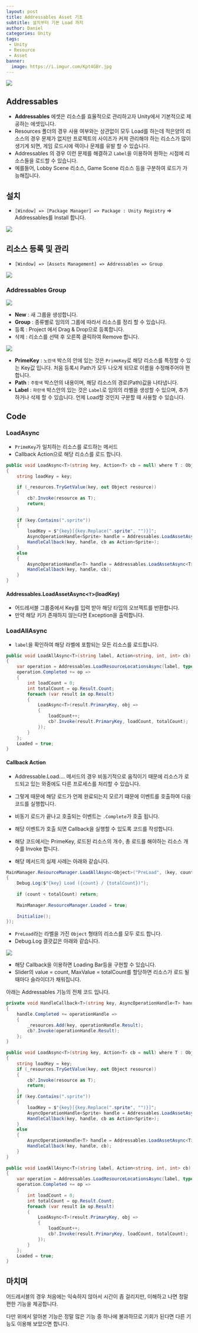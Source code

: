 ```yaml
---
layout: post
title: Addressables Asset 기초
subtitle: 설치부터 기본 Load 까지
author: Daniel
categories: Unity
tags: 
 - Unity
 - Resource
 - Asset
banner:
  image: https://i.imgur.com/Kpt4GBr.jpg
---
```

![](https://teamsparta.notion.site/image/https%3A%2F%2Fs3-us-west-2.amazonaws.com%2Fsecure.notion-static.com%2F573d499f-80ac-4e49-a243-d5079503ca40%2F3.png?table=block&id=d5e15def-1ac2-420f-9c62-49b36a9a637e&spaceId=83c75a39-3aba-4ba4-a792-7aefe4b07895&width=2000&userId=&cache=v2)

Addressables
--

- **Addressables** 에셋은 리소스를 효율적으로 관리하고자 Unity에서 기본적으로 제공하는 에셋입니다.
- Resources 폴더의 경우 사용 여부와는 상관없이 모두 Load를 하는데 적은양의 리소스의 경우 문제가 없지만 프로젝트의 사이즈가 커져 관리해야 하는 리소스가 많이 생기게 되면, 게임 로드시에 렉이나 문제를 유발 할 수 있습니다.
- Addressables 의 경우 이런 문제를 해결하고 `Label`을 이용하여 원하는 시점에 리소스들을 로드할 수 있습니다.
- 예를들어, Lobby Scene 리소스, Game Scene 리소스 등을 구분하여 로드가 가능해집니다.

설치
--
- `[Window] => [Package Manager] => Package : Unity Registry` => Addressables를 Install 합니다.

![](https://i.imgur.com/IG8GuIv.jpg)

리소스 등록 및 관리
--
- `[Window] => [Assets Management] => Addressables => Group`

![](https://i.imgur.com/6gfcEH6.jpg)

### Addressables Group

![](https://i.imgur.com/Kpt4GBr.jpg)

- **New** : 새 그룹을 생성합니다.
- **Group** : 종류별로 임의의 그룹에 따라서 리소스를 정리 할 수 있습니다.
- 등록 : Project 에서 Drag & Drop으로 등록합니다.
- 삭제 : 리소스를 선택 후 오른쪽 클릭하여 Remove 합니다.

![](https://i.imgur.com/iK9euTU.jpg)

- **PrimeKey** : `노란색` 박스의 안에 있는 것은 `PrimeKey`로 해당 리소스를 특정할 수 있는 Key값 입니다. 처음 등록시 Path가 모두 나오게 되므로 이름을 수정해주어야 편합니다.
- **Path** : `주황색` 박스안의 내용이며, 해당 리소스의 경로(Path)값을 나타냅니다.
- **Label** : `파란색` 박스안의 있는 것은 `Label`로 임의의 라벨을 생성할 수 있으며, 추가하거나 삭제 할  수 있습니다. 언제 Load할 것인지 구분할 때 사용할 수 있습니다.

Code
--
### LoadAsync

- `PrimeKey`가 일치하는 리소스를 로드하는 메서드
- Callback Action으로 해당 리소스를 로드 합니다.

```csharp
public void LoadAsync<T>(string key, Action<T> cb = null) where T : Object  
{  
    string loadKey = key;  
    
    if (_resources.TryGetValue(key, out Object resource))  
    {        
	    cb?.Invoke(resource as T);  
        return;  
    }    
    
    if (key.Contains(".sprite"))  
    {        
	    loadKey = $"{key}[{key.Replace(".sprite", "")}]";  
        AsyncOperationHandle<Sprite> handle = Addressables.LoadAssetAsync<Sprite>(loadKey);  
        HandleCallback(key, handle, cb as Action<Sprite>);  
    }    
    else  
    {  
        AsyncOperationHandle<T> handle = Addressables.LoadAssetAsync<T>(loadKey);  
        HandleCallback(key, handle, cb);  
    }
}
```

#### Addressables.LoadAssetAsync<`T`>(loadKey)

- 어드레서블 그룹중에서 Key를 입력 받아 해당 타입의 오브젝트를 반환합니다.
- 만약 해당 키가 존재하지 않는다면 Exception을 출력합니다.

### LoadAllAsync

- `label`을 확인하여 해당 라벨에 포함되는 모든 리소스를 로드합니다.

```csharp
public void LoadAllAsync<T>(string label, Action<string, int, int> cb)  where T : Object  
{  
    var operation = Addressables.LoadResourceLocationsAsync(label, typeof(T));  
    operation.Completed += op =>  
    {  
        int loadCount = 0;  
        int totalCount = op.Result.Count;  
        foreach (var result in op.Result)  
        {            
	        LoadAsync<T>(result.PrimaryKey, obj =>  
            {  
                loadCount++;                
                cb?.Invoke(result.PrimaryKey, loadCount, totalCount);  
            });        
		}    
	};    
	Loaded = true;  
}
```

#### Callback Action

- Addressable.Load.... 메서드의 경우 비동기적으로 움직이기 때문에 리소스가 로드되고 있는 와중에도 다른 프로세스를 처리할 수 있습니다.
- 그렇게 때문에 해당 로드가 언제 완료되는지 모르기 떄문에 이벤트를 호출하여 다음 코드를 실행합니다.
- 비동기 로드가 끝나고 호출되는 이벤트는 `.Complete`가 호출 됩니다.
- 해당 이벤트가 호출 되면 Callback을 실행할 수 있도록 코드를 작성합니다.
- 해당 코드에서는 PrimeKey, 로드된 리소스의 개수, 총 로드를 해야하는 리소스 개수를 Invoke 합니다.

- 해당 메서드의 실제 사례는 아래와 같습니다.

```csharp
MainManager.ResourceManager.LoadAllAsync<Object>("PreLoad", (key, count, totalCount) =>  
{  
    Debug.Log($"{key} Load ({count} / {totalCount})");  
    
    if (count < totalCount) return;  
    
    MainManager.ResourceManager.Loaded = true;  
    
    Initialize();  
});
```

- `PreLoad`라는 라벨을 가진 `Object` 형태의 리소스를 모두 로드 합니다.
- Debug.Log 결괏값은 아래와 같습니다.

![](https://i.imgur.com/rRz5eem.jpg)

- 해당  Callback을 이용하면 Loading Bar등을 구현할 수 있습니다.
- Slider의 value = count, MaxValue = totalCount를 할당하면 리소스가 로드 될때마다 슬라이더가 채워집니다.


아래는 Addressables 기능의 전체 코드 입니다.

```csharp
private void HandleCallback<T>(string key, AsyncOperationHandle<T> handle, Action<T> cb) where T : Object  
{  
    handle.Completed += operationHandle =>  
    {  
        _resources.Add(key, operationHandle.Result);  
        cb?.Invoke(operationHandle.Result);  
    };
}  
  
public void LoadAsync<T>(string key, Action<T> cb = null) where T : Object  
{  
    string loadKey = key;  
    if (_resources.TryGetValue(key, out Object resource))  
    {        
	    cb?.Invoke(resource as T);  
        return;  
    }    
    if (key.Contains(".sprite"))  
    {  
		loadKey = $"{key}[{key.Replace(".sprite", "")}]";  
        AsyncOperationHandle<Sprite> handle = Addressables.LoadAssetAsync<Sprite>(loadKey);  
        HandleCallback(key, handle, cb as Action<Sprite>);  
    }    
    else  
    {  
        AsyncOperationHandle<T> handle = Addressables.LoadAssetAsync<T>(loadKey);  
        HandleCallback(key, handle, cb);  
    }
}  
  
public void LoadAllAsync<T>(string label, Action<string, int, int> cb)  where T : Object  
{  
    var operation = Addressables.LoadResourceLocationsAsync(label, typeof(T));  
    operation.Completed += op =>  
    {  
        int loadCount = 0;  
        int totalCount = op.Result.Count;  
        foreach (var result in op.Result)  
        {            
	        LoadAsync<T>(result.PrimaryKey, obj =>  
            {  
                loadCount++;                
                cb?.Invoke(result.PrimaryKey, loadCount, totalCount);  
            });        
		}    
	};    
	Loaded = true;  
}
```

마치며
--

어드레서블의 경우 처음에는 익숙하지 않아서 시간이 좀 걸리지만, 이해하고 나면 정말 편한 기능을 제공합니다.

다만 위에서 알아본 기능은 정말 많은 기능 중 하나에 불과하므로 기회가 된다면 다른 기능도 이용해 보았으면 합니다.